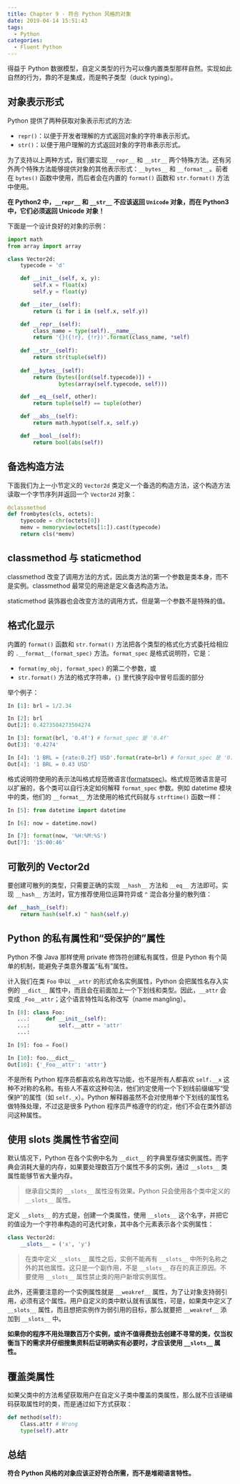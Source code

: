 ```yaml
---
title: Chapter 9 - 符合 Python 风格的对象
date: 2019-04-14 15:51:43
tags:
  - Python
categories:
  - Fluent Python
---
```



得益于 Python 数据模型，自定义类型的行为可以像内置类型那样自然。实现如此自然的行为，靠的不是集成，而是鸭子类型（duck typing）。

## 对象表示形式

Python 提供了两种获取对象表示形式的方法:

- `repr()`：以便于开发者理解的方式返回对象的字符串表示形式。
- `str()`：以便于用户理解的方式返回对象的字符串表示形式。

为了支持以上两种方式，我们要实现 `__repr__` 和 `__str__` 两个特殊方法。还有另外两个特殊方法能够提供对象的其他表示形式：`__bytes__` 和 `__format__`。前者在 `bytes()` 函数中使用，而后者会在内置的 `format()` 函数和 `str.format()` 方法中使用。

**在 Python2 中，`__repr__` 和 `__str__` 不应该返回 `Unicode` 对象，而在 Python3 中，它们必须返回 Unicode 对象！**

下面是一个设计良好的对象的示例：

```python
import math
from array import array

class Vector2d:
    typecode = 'd'

    def __init__(self, x, y): 
        self.x = float(x) 
        self.y = float(y)

    def __iter__(self): 
        return (i for i in (self.x, self.y))

    def __repr__(self): 
        class_name = type(self).__name__ 
        return '{}({!r}, {!r})'.format(class_name, *self)
    
    def __str__(self): 
        return str(tuple(self))
    
    def __bytes__(self): 
        return (bytes([ord(self.typecode)]) + 
                bytes(array(self.typecode, self)))

    def __eq__(self, other): 
        return tuple(self) == tuple(other)

    def __abs__(self): 
        return math.hypot(self.x, self.y)

    def __bool__(self): 
        return bool(abs(self))
```

## 备选构造方法

下面我们为上一小节定义的 `Vector2d` 类定义一个备选的构造方法，这个构造方法读取一个字节序列并返回一个 `Vector2d` 对象：

```python
@classmethod
def frombytes(cls, octets):
    typecode = chr(octets[0])
    memv = memoryview(octets[1:]).cast(typecode) 
    return cls(*memv)
```

## classmethod 与 staticmethod

classmethod 改变了调用方法的方式，因此类方法的第一个参数是类本身，而不是实例。classmethod 最常见的用途是定义备选构造方法。

staticmethod 装饰器也会改变方法的调用方式，但是第一个参数不是特殊的值。

## 格式化显示

内置的 `format()` 函数和 `str.format()` 方法把各个类型的格式化方式委托给相应的 `.__format__(format_spec)` 方法。`format_spec` 是格式说明符，它是：

- `format(my_obj, format_spec)` 的第二个参数，或
- `str.format()` 方法的格式字符串，`{}` 里代换字段中冒号后面的部分

举个例子：

```python
In [1]: brl = 1/2.34

In [2]: brl
Out[2]: 0.4273504273504274

In [3]: format(brl, '0.4f') # format_spec 是 '0.4f'
Out[3]: '0.4274'

In [4]: '1 BRL = {rate:0.2f} USD'.format(rate=brl) # format_spec 是 '0.2f'
Out[4]: '1 BRL = 0.43 USD'
```

格式说明符使用的表示法叫格式规范微语言([formatspec](https://docs.python.org/3/library/string.html#formatspec))。格式规范微语言是可以扩展的，各个类可以自行决定如何解释 `format_spec` 参数。例如 datetime 模块中的类，他们的 `__format__` 方法使用的格式代码就与 `strftime()` 函数一样：

```python
In [5]: from datetime import datetime

In [6]: now = datetime.now()

In [7]: format(now, '%H:%M:%S')
Out[7]: '15:00:46'
```

## 可散列的 Vector2d

要创建可散列的类型，只需要正确的实现 `__hash__` 方法和 `__eq__` 方法即可。实现 `__hash__` 方法时，官方推荐使用位运算符异或 `^` 混合各分量的散列值：

```python
def __hash__(self):
    return hash(self.x) ^ hash(self.y)
```

## Python 的私有属性和“受保护的”属性

Python 不像 Java 那样使用 private 修饰符创建私有属性，但是 Python 有个简单的机制，能避免子类意外覆盖“私有”属性。

计入我们在类 `Foo` 中以 `__attr` 的形式命名实例属性，Python 会把属性名存入实例的 `__dict__` 属性中，而且会在前面加上一个下划线和类型。因此，`__attr` 会变成 `_Foo__attr`；这个语言特性叫名称改写（name mangling）。

```python
In [8]: class Foo:
   ...:     def __init__(self):
   ...:         self.__attr = 'attr'
   ...:

In [9]: foo = Foo()

In [10]: foo.__dict__
Out[10]: {'_Foo__attr': 'attr'}
```

不是所有 Python 程序员都喜欢名称改写功能，也不是所有人都喜欢 `self.__x` 这种不对称的名称。有些人不喜欢这种句法，他们约定使用一个下划线前缀编写“受保护”的属性（如 `self._x`）。Python 解释器虽然不会对使用单个下划线的属性名做特殊处理，不过这是很多 Python 程序员严格遵守的约定，他们不会在类外部访问这种属性。

## 使用 __slots__ 类属性节省空间

默认情况下，Python 在各个实例中名为 `__dict__` 的字典里存储实例属性。而字典会消耗大量的内存，如果要处理数百万个属性不多的实例，通过 `__slots__` 类属性能够节省大量内存。

> 继承自父类的 `__slots__` 属性没有效果。Python 只会使用各个类中定义的 `__slots__` 属性。

定义 `__slots__` 的方式是，创建一个类属性，使用 `__slots__` 这个名字，并把它的值设为一个字符串构造的可迭代对象，其中各个元素表示各个实例属性：

```python
class Vector2d:
    __slots__ = ('x', 'y')
```

> 在类中定义 `__slots__` 属性之后，实例不能再有 `__slots__` 中所列名称之外的其他属性。这只是一个副作用，不是 `__slots__` 存在的真正原因。不要使用 `__slots__` 属性禁止类的用户新增实例属性。

此外，还需要注意的一个实例属性就是 `__weakref__` 属性，为了让对象支持弱引用，必须有这个属性。用户自定义的类中默认就有该属性，可是，如果类中定义了 `__slots__` 属性，而且想把实例作为弱引用的目标，那么就要把 `__weakref__` 添加到 `__slots__` 中。

**如果你的程序不用处理数百万个实例，或许不值得费劲去创建不寻常的类，仅当权衡当下的需求并仔细搜集资料后证明确实有必要时，才应该使用 `__slots__` 属性。**

## 覆盖类属性

如果父类中的方法希望获取用户在自定义子类中覆盖的类属性，那么就不应该硬编码获取属性时的类，而是通过如下方式获取：

```python
def method(self):
    Class.attr # Wrong
    type(self).attr
```

## 总结

**符合 Python 风格的对象应该正好符合所需，而不是堆砌语言特性。**